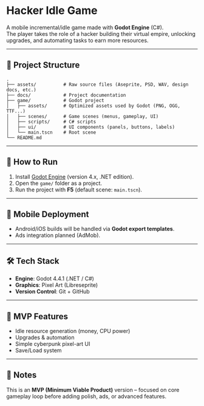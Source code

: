 # Hacker Idle Game

A mobile incremental/idle game made with **Godot Engine** (C#).  
The player takes the role of a hacker building their virtual empire, unlocking upgrades, and automating tasks to earn more resources.

---

## 📂 Project Structure
```
.
├── assets/          # Raw source files (Aseprite, PSD, WAV, design docs, etc.)
├── docs/            # Project documentation
├── game/            # Godot project
│   ├── assets/      # Optimized assets used by Godot (PNG, OGG, TTF...)
│   ├── scenes/      # Game scenes (menus, gameplay, UI)
│   ├── scripts/     # C# scripts
│   ├── ui/          # UI components (panels, buttons, labels)
│   └── main.tscn    # Root scene
└── README.md
```

---

## 🚀 How to Run
1. Install [Godot Engine](https://godotengine.org/download) (version 4.x, .NET edition).  
2. Open the `game/` folder as a project.  
3. Run the project with **F5** (default scene: `main.tscn`).  

---

## 📱 Mobile Deployment
- Android/iOS builds will be handled via **Godot export templates**.  
- Ads integration planned (AdMob).  

---

## 🛠 Tech Stack
- **Engine**: Godot 4.4.1 (.NET / C#)  
- **Graphics**: Pixel Art (Libreseprite)  
- **Version Control**: Git + GitHub  

---

## 🎯 MVP Features
- Idle resource generation (money, CPU power)  
- Upgrades & automation  
- Simple cyberpunk pixel-art UI  
- Save/Load system  

---

## 📌 Notes
This is an **MVP (Minimum Viable Product)** version – focused on core gameplay loop before adding polish, ads, or advanced features.

